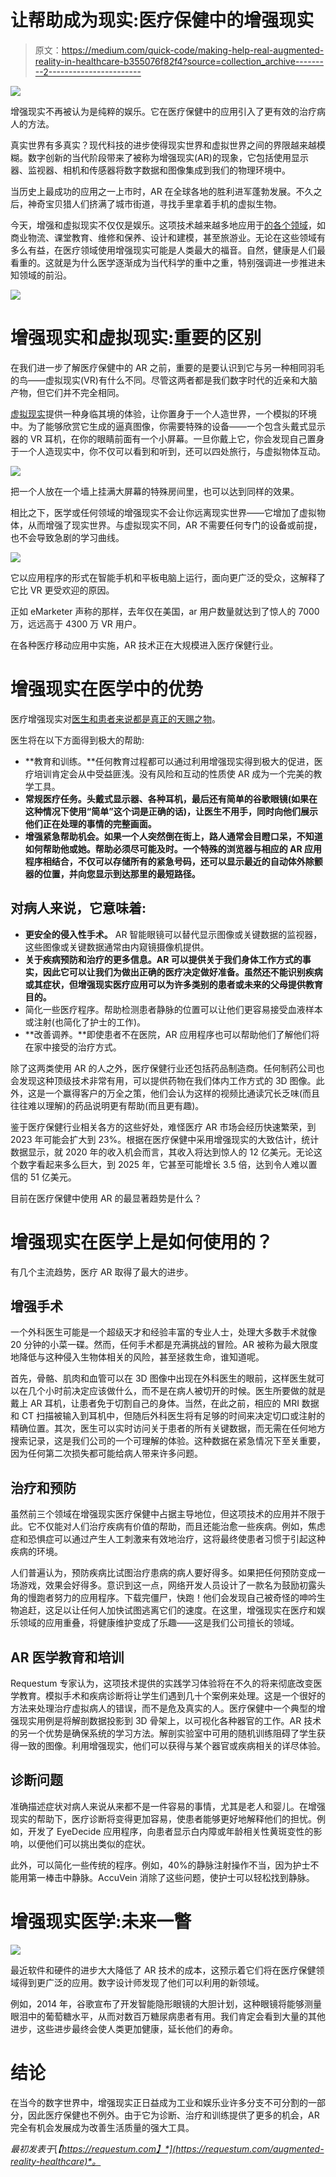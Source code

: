 # 让帮助成为现实:医疗保健中的增强现实

> 原文：<https://medium.com/quick-code/making-help-real-augmented-reality-in-healthcare-b355076f82f4?source=collection_archive---------2----------------------->

![](img/c5a44ed64e7081bcb700a90bfdb2aec2.png)

增强现实不再被认为是纯粹的娱乐。它在医疗保健中的应用引入了更有效的治疗病人的方法。

真实世界有多真实？现代科技的进步使得现实世界和虚拟世界之间的界限越来越模糊。数字创新的当代阶段带来了被称为增强现实(AR)的现象，它包括使用显示器、监视器、相机和传感器将数字数据和图像集成到我们的物理环境中。

当历史上最成功的应用之一上市时，AR 在全球各地的胜利进军蓬勃发展。不久之后，神奇宝贝猎人们挤满了城市街道，寻找手里拿着手机的虚拟生物。

今天，增强和虚拟现实不仅仅是娱乐。这项技术越来越多地应用于[的各个领域](https://www.inc.com/james-paine/10-real-use-cases-for-augmented-reality.html)，如商业物流、课堂教育、维修和保养、设计和建模，甚至旅游业。无论在这些领域有多么有益，在医疗领域使用增强现实可能是人类最大的福音。自然，健康是人们最看重的。这就是为什么医学逐渐成为当代科学的重中之重，特别强调进一步推进未知领域的前沿。

![](img/012e14e117d09929d6f21a631c4c258b.png)

# 增强现实和虚拟现实:重要的区别

在我们进一步了解医疗保健中的 AR 之前，重要的是要认识到它与另一种相同羽毛的鸟——虚拟现实(VR)有什么不同。尽管这两者都是我们数字时代的近亲和大脑产物，但它们并不完全相同。

[虚拟现实](https://en.wikipedia.org/wiki/Virtual_reality)提供一种身临其境的体验，让你置身于一个人造世界，一个模拟的环境中。为了能够欣赏它生成的逼真图像，你需要特殊的设备——一个包含头戴式显示器的 VR 耳机，在你的眼睛前面有一个小屏幕。一旦你戴上它，你会发现自己置身于一个人造现实中，你不仅可以看到和听到，还可以四处旅行，与虚拟物体互动。

![](img/02d95b10ff9eadfdabc3dd02d883ee47.png)

把一个人放在一个墙上挂满大屏幕的特殊房间里，也可以达到同样的效果。

相比之下，医学或任何领域的增强现实不会让你远离现实世界——它增加了虚拟物体，从而增强了现实世界。与虚拟现实不同，AR 不需要任何专门的设备或前提，也不会导致急剧的学习曲线。

![](img/628a1529ee04c857b405117ade563f66.png)

它以应用程序的形式在智能手机和平板电脑上运行，面向更广泛的受众，这解释了它比 VR 更受欢迎的原因。

正如 eMarketer 声称的那样，去年仅在美国，ar 用户数量就达到了惊人的 7000 万，远远高于 4300 万 VR 用户。

在各种医疗移动应用中实施，AR 技术正在大规模进入医疗保健行业。

# 增强现实在医学中的优势

医疗增强现实对[医生和患者来说都是真正的天赐之物](https://thinkmobiles.com/blog/augmented-reality-medicine/)。

医生将在以下方面得到极大的帮助:

*   **教育和训练。**任何教育过程都可以通过利用增强现实得到极大的促进，医疗培训肯定会从中受益匪浅。没有风险和互动的性质使 AR 成为一个完美的教学工具。
*   **常规医疗任务。头戴式显示器、各种耳机，最后还有简单的谷歌眼镜(如果在这种情况下使用“简单”这个词是正确的话)，让医生不用手，同时向他们展示他们正在处理的事情的完整画面。**
*   **增强紧急帮助机会。如果一个人突然倒在街上，路人通常会目瞪口呆，不知道如何帮助他或她。帮助必须尽可能及时。一个特殊的浏览器与相应的 AR 应用程序相结合，不仅可以存储所有的紧急号码，还可以显示最近的自动体外除颤器的位置，并向您显示到达那里的最短路径。**

## 对病人来说，它意味着:

*   **更安全的侵入性手术。** AR 智能眼镜可以替代显示图像或关键数据的监视器，这些图像或关键数据通常由内窥镜摄像机提供。
*   **关于疾病预防和治疗的更多信息。AR 可以提供关于我们身体工作方式的事实，因此它可以让我们为做出正确的医疗决定做好准备。虽然还不能识别疾病或其症状，但增强现实医疗应用可以为许多类别的患者或未来的父母提供教育目的。**
*   简化一些医疗程序。帮助检测患者静脉的位置可以让他们更容易接受血液样本或注射(也简化了护士的工作)。
*   **改善调养。**即使患者不在医院，AR 应用程序也可以帮助他们了解他们将在家中接受的治疗方式。

除了这两类使用 AR 的人之外，医疗保健行业还包括药品制造商。任何制药公司也会发现这种顶级技术非常有用，可以提供药物在我们体内工作方式的 3D 图像。此外，这是一个赢得客户的万全之策，他们会认为这样的视频比通读冗长乏味(而且往往难以理解)的药品说明更有帮助(而且更有趣)。

鉴于医疗保健行业相关各方的这些好处，难怪医疗 AR 市场会经历快速繁荣，到 2023 年可能会扩大到 23%。根据在医疗保健中采用增强现实的大致估计，统计数据显示，就 2020 年的收入机会而言，其收入将达到惊人的 12 亿美元。无论这个数字看起来多么巨大，到 2025 年，它甚至可能增长 3.5 倍，达到令人难以置信的 51 亿美元。

目前在医疗保健中使用 AR 的最显著趋势是什么？

# 增强现实在医学上是如何使用的？

有几个主流趋势，医疗 AR 取得了最大的进步。

## 增强手术

一个外科医生可能是一个超级天才和经验丰富的专业人士，处理大多数手术就像 20 分钟的小菜一碟。然而，任何手术都是充满挑战的冒险。AR 被称为最大限度地降低与这种侵入生物体相关的风险，甚至拯救生命，谁知道呢。

首先，骨骼、肌肉和血管可以在 3D 图像中出现在外科医生的眼前，这样医生就可以在几个小时前决定应该做什么，而不是在病人被切开的时候。医生所要做的就是戴上 AR 耳机，让患者免于切割自己的身体。当然，在此之前，相应的 MRI 数据和 CT 扫描被输入到耳机中，但随后外科医生将有足够的时间来决定切口或注射的精确位置。其次，医生可以实时访问关于患者的所有关键数据，而无需在任何地方搜索记录，这是我们公司的一个可理解的体验。这种数据在紧急情况下至关重要，因为任何第二次损失都可能给病人带来许多问题。

## 治疗和预防

虽然前三个领域在增强现实医疗保健中占据主导地位，但这项技术的应用并不限于此。它不仅能对人们治疗疾病有价值的帮助，而且还能治愈一些疾病。例如，焦虑症和恐惧症可以通过产生人工刺激来有效地治疗，这将最终使患者习惯于引起这种疾病的环境。

人们普遍认为，预防疾病比试图治疗患病的病人要好得多。如果把任何预防变成一场游戏，效果会好得多。意识到这一点，网络开发人员设计了一款名为鼓励初露头角的慢跑者努力的应用程序。下载完僵尸，快跑！他们会发现自己被奇怪的呻吟生物追赶，这足以让任何人加快试图逃离它们的速度。在这里，增强现实在医疗和娱乐领域的应用重叠，将健康维护变成了乐趣——这是我们公司擅长的领域。

## AR 医学教育和培训

Requestum 专家认为，这项技术提供的实践学习体验将在不久的将来彻底改变医学教育。模拟手术和疾病诊断将让学生们遇到几十个案例来处理。这是一个很好的方法来处理治疗虚拟病人的错误，而不是危及真实的人。医疗保健中一个典型的增强现实用例是将解剖数据投影到 3D 骨架上，以可视化各种器官的工作。AR 技术的另一个优势是确保系统的学习方法。解剖实验室中可用的随机训练阻碍了学生获得一致的图像。利用增强现实，他们可以获得与某个器官或疾病相关的详尽体验。

## 诊断问题

准确描述症状对病人来说从来都不是一件容易的事情，尤其是老人和婴儿。在增强现实的帮助下，医疗诊断将变得更加容易，使患者能够更好地解释他们的担忧。例如，开发了 EyeDecide 应用程序，向患者显示白内障或年龄相关性黄斑变性的影响，以便他们可以挑出类似的症状。

此外，可以简化一些传统的程序。例如，40%的静脉注射操作不当，因为护士不能用第一棒击中静脉。AccuVein 消除了这些问题，使护士可以轻松找到静脉。

# 增强现实医学:未来一瞥

![](img/feb7463669728bea016da9b95752d0a5.png)

最近软件和硬件的进步大大降低了 AR 技术的成本，这预示着它们将在医疗保健领域得到更广泛的应用。数字设计师发现了他们可以利用的新领域。

例如，2014 年，谷歌宣布了开发智能隐形眼镜的大胆计划，这种眼镜将能够测量眼泪中的葡萄糖水平，从而对数百万糖尿病患者有用。我们肯定会看到大量的其他进步，这些进步最终会使人类更加健康，延长他们的寿命。

# 结论

在当今的数字世界中，增强现实正日益成为工业和娱乐业许多分支不可分割的一部分，因此医疗保健也不例外。由于它为诊断、治疗和训练提供了更多的机会，AR 完全有机会发展成为改善生活质量的强大工具。

*最初发表于*[*【https://requestum.com】*](https://requestum.com/augmented-reality-healthcare)*。*